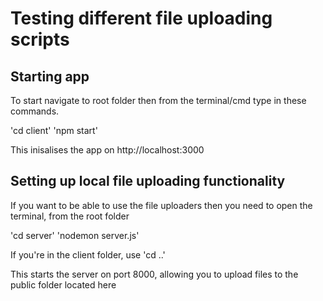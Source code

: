 # Testing different file uploading scripts

## Starting app

To start navigate to root folder then from the terminal/cmd type in these commands.

'cd client'
'npm start'

This inisalises the app on http://localhost:3000

## Setting up local file uploading functionality

If you want to be able to use the file uploaders then you need to open the terminal, from the root folder

'cd server'
'nodemon server.js'

If you're in the client folder, use 'cd ..'

This starts the server on port 8000, allowing you to upload files to the public folder located here
